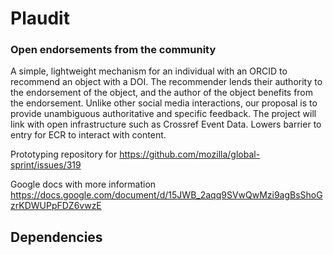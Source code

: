 # Plaudit
### Open endorsements from the community

A simple, lightweight mechanism for an individual with an ORCID to recommend an object with a DOI. The recommender lends their authority to the endorsement of the object, and the author of the object benefits from the endorsement. Unlike other social media interactions, our proposal is to provide unambiguous authoritative and specific feedback. The project will link with open infrastructure such as Crossref Event Data. Lowers barrier to entry for ECR to interact with content.

Prototyping repository for https://github.com/mozilla/global-sprint/issues/319

Google docs with more information https://docs.google.com/document/d/15JWB_2aqq9SVwQwMzi9agBsShoGzrKDWUPpFDZ6vwzE

## Dependencies


